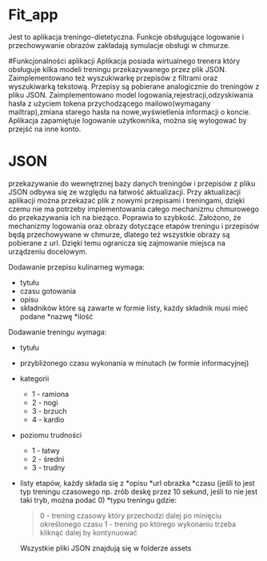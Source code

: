 # Fit_app
Jest to aplikacja treningo-dietetyczna. Funkcje obsługujące logowanie i przechowywanie obrazów zakładają symulacje obsługi w chmurze. 

#Funkcjonalności aplikacji
Aplikacja posiada wirtualnego trenera który obsługuje kilka modeli treningu przekazywanego przez plik JSON.
Zaimplementowano też wyszukiwarkę przepisów z filtrami oraz wyszukiwarką tekstową. Przepisy są pobierane analogicznie do treningów z pliku JSON.
Zaimplementowano model logowania,rejestracji,odzyskiwania hasła z użyciem tokena przychodzącego mailowo(wymagany mailtrap),zmiana starego hasła na nowe,wyświetlenia informacji o koncie.
Aplikacja zapamiętuje logowanie użytkownika, można się wylogować by przejść na inne konto.

# JSON
przekazywanie do wewnętrznej bazy danych treningów i przepisów z pliku JSON odbywa się ze względu na łatwość aktualizacji. Przy aktualizacji aplikacji można przekazać plik z nowymi przepisami i treningami,
dzięki czemu nie ma potrzeby implementowania całego mechanizmu chmurowego do przekazywania ich na bieżąco. Poprawia to szybkość. Założono, że mechanizmy logowania oraz obrazy dotyczące etapów treningu i przepisów będą przechowywane w chmurze,
dlatego też wszystkie obrazy są pobierane z url. Dzięki temu ogranicza się zajmowanie miejsca na urządzeniu docelowym.

Dodawanie przepisu kulinarneg wymaga:
- tytułu
- czasu gotowania
- opisu
- składników które są zawarte w formie listy, każdy składnik musi mieć podane
  *nazwę
  *ilość

Dodawanie treningu wymaga:
- tytułu
- przybliżonego czasu wykonania w minutach (w formie informacyjnej)
- kategorii
  * 1 - ramiona
  * 2 - nogi
  * 3 - brzuch
  * 4 - kardio
- poziomu trudności
  * 1 - łatwy
  * 2 - średni
  * 3 - trudny
- listy etapów, każdy składa się z
  *opisu
  *url obrazka
  *czasu (jeśli to jest typ treningu czasowego np. zrób deskę przez 10 sekund, jeśli to nie jest taki tryb, można podać 0)
  *typu treningu gdzie:
    > 0 - trening czasowy który przechodzi dalej po minięciu określonego czasu
    > 1 - trening po którego wykonaniu trzeba kliknąć dalej by kontynuować

  Wszystkie pliki JSON znajdują się w folderze assets
